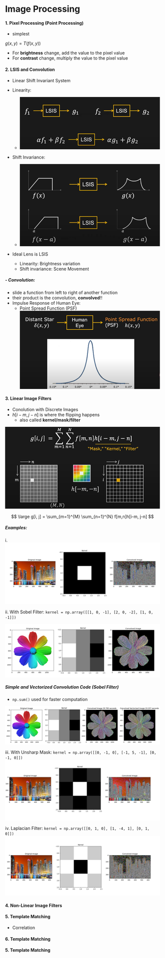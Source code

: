 # Image Processing

#### 1. Pixel Processing (Point Processing)

- simplest

$g(x, y) = T(f(x, y))$

- For **brightness** change, add the value to the pixel value
- For **contrast** change, multiply the value to the pixel value

#### 2. LSIS and Convolution

- Linear Shift Invariant System
- Linearity:

  - ![alt text](image.png)

- Shift Invariance:

  - ![alt text](image-1.png)

- Ideal Lens is LSIS
  - Linearity: Brightness variation
  - Shift invariance: Scene Movement

##### - Convolution:

- slide a function from left to right of another function
- their product is the convolution, **convolved**!!
- Impulse Response of Human Eye:
  - Point Spread Function (PSF)
    ![alt text](image-2.png)

#### 3. Linear Image Filters

- Conolution with Discrete Images
- $h[i-m, j-n]$ is where the flipping happens
  - also called **kernel/mask/filter**

![alt text](image-3.png)

$$
\large
g[i, j] = \sum_{m=1}^{M} \sum_{n=1}^{N} f[m,n]h[i-m, j-n]
$$

##### Examples:

i. ![alt text](image-4.png)

ii. With Sobel Filter:
`kernel = np.array([[1, 0, -1],
                  [2, 0, -2],
                  [1, 0, -1]])`

![alt text](image-7.png)

##### Simple and Vectorized Convolution Code (Sobel Filter)

- `np.sum()` used for faster computation

![alt text](image-9.png)

iii. With Unsharp Mask:
`kernel = np.array([[0, -1, 0],
                  [-1, 5, -1],
                  [0, -1, 0]])`
![alt text](image-5.png)

iv. Laplacian Filter:
`kernel = np.array([[0, 1, 0],
                  [1, -4, 1],
                  [0, 1, 0]])`
![alt text](image-6.png)

#### 4. Non-Linear Image Filters

#### 5. Template Matching

- Correlation

#### 6. Template Matching

#### 5. Template Matching
